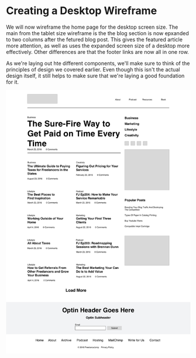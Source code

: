 # Creating a Desktop Wireframe

We will now wireframe the home page for the desktop screen size. The main from the tablet size wireframe is the the blog section is now epxanded to two columns after the fetured blog post. This gives the featured article more attention, as well as uses the expanded screen size of a desktop more effectively. Other differences are that the footer links are now all in one row.

As we're laying out hte different components, we'll make sure to think of the principles of design we covered earlier. Even though this isn't the actual design itself, it still helps to make sure that we're laying a good foundation for it.

![](Freelance-Jump-Wireframe.png)
